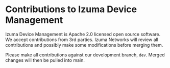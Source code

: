 # Contributions to Izuma Device Management

Izuma Device Management is Apache 2.0 licensed open source software. We accept contributions from 3rd parties. Izuma Networks will review all contributions and possibly make some modifications before merging them.

Please make all contributions against our development branch, `dev`. Merged changes will then be pulled into main.
